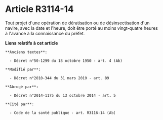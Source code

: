 # Article R3114-14

Tout projet d'une opération de dératisation ou de désinsectisation d'un navire, avec la date et l'heure, doit être porté au
moins vingt-quatre heures à l'avance à la connaissance du préfet.

**Liens relatifs à cet article**

	**Anciens textes**:

	  - Décret n°50-1299 du 18 octobre 1950 - art. 4 (Ab)

	**Modifié par**:

	  - Décret n°2010-344 du 31 mars 2010 - art. 89

	**Abrogé par**:

	  - Décret n°2014-1175 du 13 octobre 2014 - art. 5

	**Cité par**:

	  - Code de la santé publique - art. R3116-14 (Ab)
